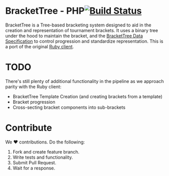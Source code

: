 # BracketTree - PHP[![Build Status](https://secure.travis-ci.org/agoragames/php-bracket_tree.png)](http://travis-ci.org/agoragames/php-bracket_tree) 

BracketTree is a Tree-based bracketing system designed to aid in the creation and 
representation of tournament brackets.  It uses a binary tree under the hood to
maintain the bracket, and the [BracketTree Data Specification](https://github.com/agoragames/bracket_tree/wiki/BracketTree-Data-Specification)
to control progression and standardize representation.  This is a port of the original
[Ruby client](https://github.com/agoragames/bracket_tree).



# TODO

There's still plenty of additional functionality in the pipeline as we approach parity
with the Ruby client:

* BracketTree Template Creation (and creating brackets from a template)
* Bracket progression
* Cross-secting bracket components into sub-brackets

# Contribute

We :heart: contributions.  Do the following:

1. Fork and create feature branch.
2. Write tests and functionality.
3. Submit Pull Request.
4. Wait for a response.

